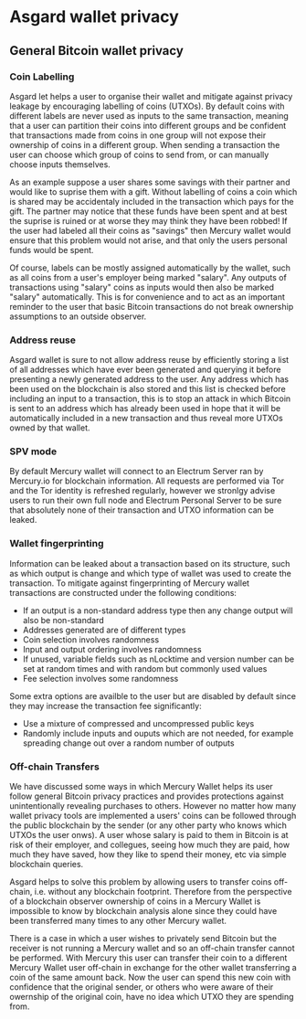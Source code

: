 # Asgard wallet privacy


## General Bitcoin wallet privacy

### Coin Labelling

Asgard let helps a user to organise their wallet and mitigate against privacy leakage by encouraging labelling of coins (UTXOs). By default coins with different labels are never used as inputs to the same transaction, meaning that a user can partition their coins into different groups and be confident that transactions made from coins in one group will not expose their ownership of coins in a different group. When sending a transaction the user can choose which group of coins to send from, or can manually choose inputs themselves.

As an example suppose a user shares some savings with their partner and would like to suprise them with a gift. Without labelling of coins a coin which is shared may be accidentaly included in the transaction which pays for the gift. The partner may notice that these funds have been spent and at best the suprise is ruined or at worse they may think they have been robbed! If the user had labeled all their coins as "savings" then Mercury wallet would ensure that this problem would not arise, and that only the users personal funds would be spent.
 
Of course, labels can be mostly assigned automatically by the wallet, such as all coins from a user's employer being marked "salary". Any outputs of transactions using "salary" coins as  inputs would then also be marked "salary" automatically. This is for convenience and to act as an important reminder to the user that basic Bitcoin transactions do not break ownership assumptions to an outside observer.


### Address reuse

Asgard wallet is sure to not allow address reuse by efficiently storing a list of all addresses which have ever been generated and querying it before presenting a newly generated address to the user. Any address which has been used on the blockchain is also stored and this list is checked before including an input to a transaction, this is to stop an attack in which Bitcoin is sent to an address which has already been used in hope that it will be automatically included in a new transaction and thus reveal more UTXOs owned by that wallet.



### SPV mode

By default Mercury wallet will connect to an Electrum Server ran by Mercury.io for blockchain information. All requests are performed via Tor and the Tor identity is refreshed regularly, however we stronlgy advise users to run their own full node and Electrum Personal Server to be sure that absolutely none of their transaction and UTXO information can be leaked. 


### Wallet fingerprinting

Information can be leaked about a transaction based on its structure, such as which output is change and which type of wallet was used to create the transaction. To mitigate against fingerprinting of Mercury wallet transactions are constructed under the following conditions:

- If an output is a non-standard address type then any change output will also be non-standard
- Addresses generated are of different types
- Coin selection involves randomness
- Input and output ordering involves randomness
- If unused, variable fields such as nLocktime and version number can be set at random times and with random but commonly used values
- Fee selection involves some randomness

Some extra options are availble to the user but are  disabled by default since they may increase the transaction fee significantly:

- Use a mixture of  compressed and  uncompressed public keys 
- Randomly include inputs and ouputs which are not needed, for example spreading change out over a random number of outputs




### Off-chain Transfers

We have discussed some ways in which Mercury Wallet helps its user follow general Bitcoin privacy practices and provides protections against unintentionally revealing purchases to others. However no matter how many wallet privacy tools are implemented a users' coins can be followed through the public blockchain by the sender (or any other party who knows which UTXOs the  user onws). A user whose salary is paid to them in Bitcoin is at risk of their employer, and collegues,  seeing how much they are paid, how much they have saved, how they like to spend their money, etc via simple blockchain queries. 

Asgard helps to solve this problem by allowing users to transfer coins off-chain, i.e. without any blockchain footprint. Therefore from the perspective of a blockchain observer ownership of coins in a Mercury Wallet is impossible to know by blockchain analysis alone since they could have been transferred many times to any other Mercury wallet. 

There is a case in which a user wishes to privately send Bitcoin but the receiver is not running a Mercury wallet and so an off-chain transfer cannot be performed. With Mercury this user can transfer their coin to a different Mercury Wallet user off-chain in exchange for the other wallet transferring a coin of the same amount back. Now the user can spend this new coin with confidence that the original sender, or others who were aware of their owernship of the original coin, have no idea which UTXO they are spending from.
